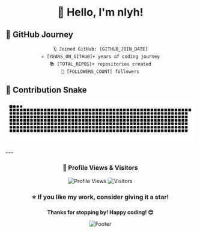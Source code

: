 <div align="center">
  
# 👋 Hello, I'm nlyh!

</div>



## 📅 GitHub Journey

<div align="center">

```
🗓️ Joined GitHub: [GITHUB_JOIN_DATE]
⭐ [YEARS_ON_GITHUB]+ years of coding journey
📚 [TOTAL_REPOS]+ repositories created
👥 [FOLLOWERS_COUNT] followers
```
</div>

## 🐍 Contribution Snake

<div align="center">

![Snake animation](https://github.com/nlyh/nlyh/blob/output/github-contribution-grid-snake.svg)

</div>
---

<div align="center">
  
### 👀 Profile Views & Visitors

![Profile Views](https://komarev.com/ghpvc/?username=nlyh&color=blueviolet&style=flat-square&label=Profile+Views)
![Visitors](https://visitor-badge.laobi.icu/badge?page_id=nlyh.nlyh)

### ⭐ If you like my work, consider giving it a star!

**Thanks for stopping by! Happy coding! 😊**

</div>

<div align="center">
  
![Footer](https://capsule-render.vercel.app/api?type=waving&color=gradient&height=100&section=footer)

</div>
